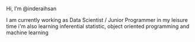 Hi, I’m @inderaihsan

I am currently working as Data Scientist / Junior Programmer
in my leisure time i'm also learning inferential statistic, object oriented programming and machine learning


<!---
inderaihsan/inderaihsan is a ✨ special ✨ repository because its `README.md` (this file) appears on your GitHub profile.
You can click the Preview link to take a look at your changes.
--->
